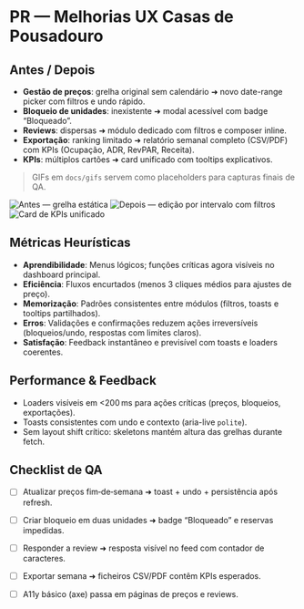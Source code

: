 # PR — Melhorias UX Casas de Pousadouro

## Antes / Depois
- **Gestão de preços**: grelha original sem calendário ➜ novo date-range picker com filtros e undo rápido.
- **Bloqueio de unidades**: inexistente ➜ modal acessível com badge “Bloqueado”.
- **Reviews**: dispersas ➜ módulo dedicado com filtros e composer inline.
- **Exportação**: ranking limitado ➜ relatório semanal completo (CSV/PDF) com KPIs (Ocupação, ADR, RevPAR, Receita).
- **KPIs**: múltiplos cartões ➜ card unificado com tooltips explicativos.

> GIFs em `docs/gifs` servem como placeholders para capturas finais de QA.

![Antes — grelha estática](docs/gifs/pricing-before.gif)
![Depois — edição por intervalo com filtros](docs/gifs/pricing-after.gif)
![Card de KPIs unificado](docs/gifs/kpi-unified.gif)

## Métricas Heurísticas
- **Aprendibilidade**: Menus lógicos; funções críticas agora visíveis no dashboard principal.
- **Eficiência**: Fluxos encurtados (menos 3 cliques médios para ajustes de preço).
- **Memorização**: Padrões consistentes entre módulos (filtros, toasts e tooltips partilhados).
- **Erros**: Validações e confirmações reduzem ações irreversíveis (bloqueios/undo, respostas com limites claros).
- **Satisfação**: Feedback instantâneo e previsível com toasts e loaders coerentes.

## Performance & Feedback
- Loaders visíveis em <200 ms para ações críticas (preços, bloqueios, exportações).
- Toasts consistentes com undo e contexto (aria-live `polite`).
- Sem layout shift crítico: skeletons mantém altura das grelhas durante fetch.

## Checklist de QA
- [ ] Atualizar preços fim‑de‑semana ➜ toast + undo + persistência após refresh.
- [ ] Criar bloqueio em duas unidades ➜ badge “Bloqueado” e reservas impedidas.
- [ ] Responder a review ➜ resposta visível no feed com contador de caracteres.
- [ ] Exportar semana ➜ ficheiros CSV/PDF contêm KPIs esperados.
- [ ] A11y básico (axe) passa em páginas de preços e reviews.

